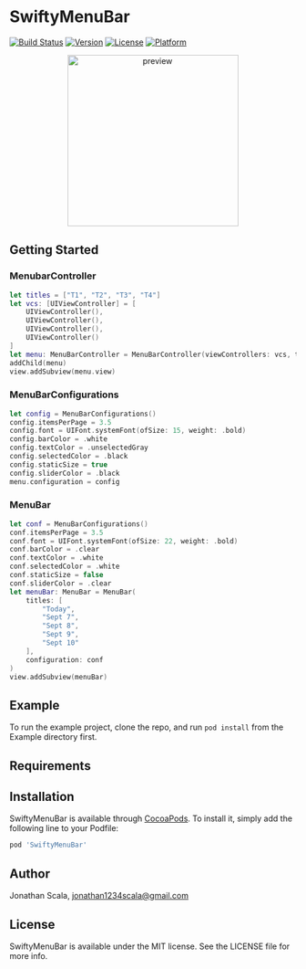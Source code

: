 # SwiftyMenuBar

[![Build Status](https://travis-ci.com/JonathanScala/SwiftyMenuBar.svg?branch=master)](https://travis-ci.com/JonathanScala/SwiftyMenuBar)
[![Version](https://img.shields.io/cocoapods/v/SwiftyMenuBar.svg?style=flat)](https://cocoapods.org/pods/SwiftyMenuBar)
[![License](https://img.shields.io/cocoapods/l/SwiftyMenuBar.svg?style=flat)](https://github.com/JonathanScala/SwiftyMenuBar/blob/master/LICENSE?raw=true)
[![Platform](https://img.shields.io/cocoapods/p/SwiftyMenuBar.svg?style=flat)](https://cocoapods.org/pods/SwiftyMenuBar)

<p align="center">
  <img src="https://github.com/JonathanScala/SwiftyMenuBar/blob/master/Example/images/preview.gif?raw=true" alt="preview" width="300"/>
</p>

## Getting Started
### MenubarController
```swift
let titles = ["T1", "T2", "T3", "T4"]
let vcs: [UIViewController] = [
    UIViewController(),
    UIViewController(),
    UIViewController(),
    UIViewController()
]
let menu: MenuBarController = MenuBarController(viewControllers: vcs, titles: titles)
addChild(menu)
view.addSubview(menu.view)
```

### MenuBarConfigurations
```swift
let config = MenuBarConfigurations()
config.itemsPerPage = 3.5
config.font = UIFont.systemFont(ofSize: 15, weight: .bold)
config.barColor = .white
config.textColor = .unselectedGray
config.selectedColor = .black
config.staticSize = true
config.sliderColor = .black
menu.configuration = config
```

### MenuBar
```swift
let conf = MenuBarConfigurations()
conf.itemsPerPage = 3.5
conf.font = UIFont.systemFont(ofSize: 22, weight: .bold)
conf.barColor = .clear
conf.textColor = .white
conf.selectedColor = .white
conf.staticSize = false
conf.sliderColor = .clear
let menuBar: MenuBar = MenuBar(
    titles: [
        "Today",
        "Sept 7",
        "Sept 8",
        "Sept 9",
        "Sept 10"
    ],
    configuration: conf
)
view.addSubview(menuBar)
```

## Example

To run the example project, clone the repo, and run `pod install` from the Example directory first.

## Requirements

## Installation

SwiftyMenuBar is available through [CocoaPods](https://cocoapods.org). To install
it, simply add the following line to your Podfile:

```ruby
pod 'SwiftyMenuBar'
```

## Author

Jonathan Scala, jonathan1234scala@gmail.com

## License

SwiftyMenuBar is available under the MIT license. See the LICENSE file for more info.
